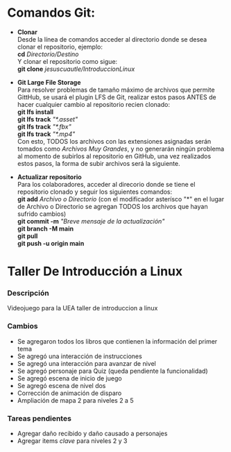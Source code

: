 # Comandos Git:
- **Clonar**  
Desde la línea de comandos acceder al directorio donde se desea clonar el repositorio, ejemplo:  
**cd** _Directorio/Destino_  
Y clonar el repositorio como sigue:  
**git clone** _jesuscuautle/IntroduccionLinux_  
  
  
- **Git Large File Storage**  
Para resolver problemas de tamaño máximo de archivos que permite GittHub, se usará el plugin LFS de Git, realizar estos pasos ANTES de hacer cualquier cambio al repositorio recien clonado:  
**git lfs install**  
**git lfs track** _"*.asset"_  
**git lfs track** _"*.fbx"_  
**git lfs track** _"*.mp4"_  
Con esto, TODOS los archivos con las extensiones asignadas serán tomados como _Archivos Muy Grandes_, y no generarán ningún problema al momento de subirlos al repositorio en GitHub, una vez realizados estos pasos, la forma de subir archivos será la siguiente.  
  
  
- **Actualizar repositorio**  
Para los colaboradores, acceder al direcorio donde se tiene el repositorio clonado y seguir los siguientes comandos:  
**git add** _Archivo o Directorio_ (con el modificador asterísco "*" en el lugar de Archivo o Directorio se agregan TODOS los archivos que hayan sufrido cambios)  
**git commit -m** _"Breve mensaje de la actualización"_  
**git branch -M main**  
**git pull**  
**git push -u origin main**  

# Taller De Introducción a Linux
### Descripción
Videojuego para la UEA taller de introduccion a linux  

### Cambios
- Se agregaron todos los libros que contienen la información del primer tema
- Se agregó una interacción de instrucciones
- Se agregó una interacción para avanzar de nivel
- Se agregó personaje para Quiz (queda pendiente la funcionalidad)
- Se agregó escena de inicio de juego
- Se agregó escena de nivel dos
- Corrección de animación de disparo
- Ampliación de mapa 2 para niveles 2 a 5

### Tareas pendientes
- Agregar daño recibido y daño causado a personajes
- Agregar items _clave_ para niveles 2 y 3